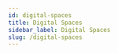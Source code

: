 ```yaml
---
id: digital-spaces
title: Digital Spaces
sidebar_label: Digital Spaces
slug: /digital-spaces
---
```

